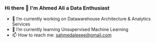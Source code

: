 ### Hi there 👋 I'm Ahmed Ali a Data Enthusiast 
- 🔭 I’m currently working on Datawarehouse Architecture & Analytics Services
- 🌱 I’m currently learning Unsupervised Machine Learning
- 📫 How to reach me: sahmedaleeee@gmail.com

<!--
**sahmedaleeee/sahmedaleeee** is a ✨ _special_ ✨ repository because its `README.md` (this file) appears on your GitHub profile.

Here are some ideas to get you started:

- 🔭 I’m currently working on ...
- 🌱 I’m currently learning ...
- 👯 I’m looking to collaborate on ...
- 🤔 I’m looking for help with ...
- 💬 Ask me about ...
- 📫 How to reach me: ...
- 😄 Pronouns: ...
- ⚡ Fun fact: ...
-->
